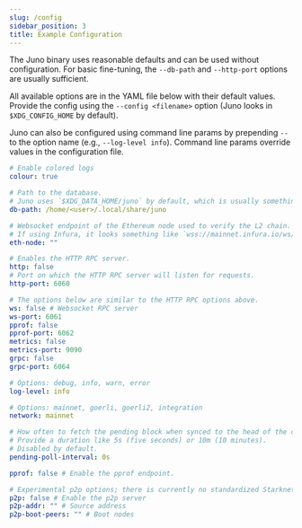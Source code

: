 ```yaml
---
slug: /config
sidebar_position: 3
title: Example Configuration
---
```


The Juno binary uses reasonable defaults and can be used without configuration.
For basic fine-tuning, the `--db-path` and `--http-port` options are usually sufficient.

All available options are in the YAML file below with their default values.
Provide the config using the `--config <filename>` option (Juno looks in `$XDG_CONFIG_HOME` by default).

Juno can also be configured using command line params by prepending `--` to the option name (e.g., `--log-level info`).
Command line params override values in the configuration file. 

```yaml
# Enable colored logs
colour: true

# Path to the database.
# Juno uses `$XDG_DATA_HOME/juno` by default, which is usually something like the value below on Linux.
db-path: /home/<user>/.local/share/juno

# Websocket endpoint of the Ethereum node used to verify the L2 chain.
# If using Infura, it looks something like `wss://mainnet.infura.io/ws/v3/your-infura-project-id`
eth-node: ""

# Enables the HTTP RPC server.
http: false
# Port on which the HTTP RPC server will listen for requests.
http-port: 6060

# The options below are similar to the HTTP RPC options above.
ws: false # Websocket RPC server
ws-port: 6061
pprof: false
pprof-port: 6062
metrics: false
metrics-port: 9090
grpc: false
grpc-port: 6064

# Options: debug, info, warn, error
log-level: info

# Options: mainnet, goerli, goerli2, integration
network: mainnet

# How often to fetch the pending block when synced to the head of the chain.
# Provide a duration like 5s (five seconds) or 10m (10 minutes).
# Disabled by default.
pending-poll-interval: 0s

pprof: false # Enable the pprof endpoint.

# Experimental p2p options; there is currently no standardized Starknet p2p testnet.
p2p: false # Enable the p2p server
p2p-addr: "" # Source address
p2p-boot-peers: "" # Boot nodes
```
